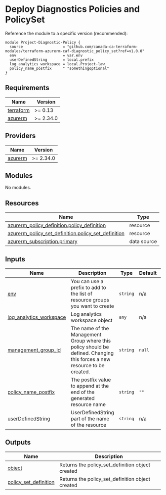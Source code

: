 # Deploy Diagnostics Policies and PolicySet

Reference the module to a specific version (recommended):
```hcl
module Project-Diagnostic-Policy {
  source                  = "github.com/canada-ca-terraform-modules/terraform-azurerm-caf-diagnostic_policy_set?ref=v1.0.0"
  env                     = var.env
  userDefinedString       = local.prefix
  log_analytics_workspace = local.Project-law
  policy_name_postfix     " "somethingoptional"
}

```

## Requirements

| Name | Version |
|------|---------|
| <a name="requirement_terraform"></a> [terraform](#requirement\_terraform) | >= 0.13 |
| <a name="requirement_azurerm"></a> [azurerm](#requirement\_azurerm) | >= 2.34.0 |

## Providers

| Name | Version |
|------|---------|
| <a name="provider_azurerm"></a> [azurerm](#provider\_azurerm) | >= 2.34.0 |

## Modules

No modules.

## Resources

| Name | Type |
|------|------|
| [azurerm_policy_definition.policy_definition](https://registry.terraform.io/providers/hashicorp/azurerm/latest/docs/resources/policy_definition) | resource |
| [azurerm_policy_set_definition.policy_set_definition](https://registry.terraform.io/providers/hashicorp/azurerm/latest/docs/resources/policy_set_definition) | resource |
| [azurerm_subscription.primary](https://registry.terraform.io/providers/hashicorp/azurerm/latest/docs/data-sources/subscription) | data source |

## Inputs

| Name | Description | Type | Default | Required |
|------|-------------|------|---------|:--------:|
| <a name="input_env"></a> [env](#input\_env) | You can use a prefix to add to the list of resource groups you want to create | `string` | n/a | yes |
| <a name="input_log_analytics_workspace"></a> [log\_analytics\_workspace](#input\_log\_analytics\_workspace) | Log analytics workspace object | `any` | n/a | yes |
| <a name="input_management_group_id"></a> [management\_group\_id](#input\_management\_group\_id) | The name of the Management Group where this policy should be defined. Changing this forces a new resource to be created. | `string` | `null` | no |
| <a name="input_policy_name_postfix"></a> [policy\_name\_postfix](#input\_policy\_name\_postfix) | The postfix value to append at the end of the generated resource name | `string` | `""` | no |
| <a name="input_userDefinedString"></a> [userDefinedString](#input\_userDefinedString) | UserDefinedString part of the name of the resource | `string` | n/a | yes |

## Outputs

| Name | Description |
|------|-------------|
| <a name="output_object"></a> [object](#output\_object) | Returns the policy\_set\_definition object created |
| <a name="output_policy_set_definition"></a> [policy\_set\_definition](#output\_policy\_set\_definition) | Returns the policy\_set\_definition object created |
